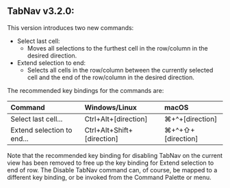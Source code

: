 ## TabNav v3.2.0:

This version introduces two new commands:

* Select last cell:
    - Moves all selections to the furthest cell in the row/column in the desired direction.
* Extend selection to end:
    -  Selects all cells in the row/column between the currently selected cell and the end of the row/column in the desired direction.

The recommended key bindings for the commands are:

| Command                    | Windows/Linux              | macOS             |
|:---------------------------|:---------------------------|:------------------|
| Select last cell...        | Ctrl+Alt+[direction]       | ⌘+^+[direction]   |
| Extend selection to end... | Ctrl+Alt+Shift+[direction] | ⌘+^+⇧+[direction] |

Note that the recommended key binding for disabling TabNav on the current view has been removed to free up the key binding for Extend selection to end of row. The Disable TabNav command can, of course, be mapped to a different key binding, or be invoked from the Command Palette or menu.
